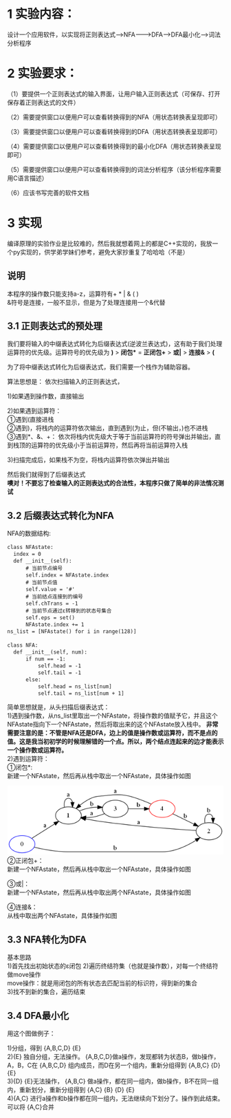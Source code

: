 # 1 实验内容：  

设计一个应用软件，以实现将正则表达式-->NFA--->DFA-->DFA最小化-->词法分析程序

# 2 实验要求：  

 （1）要提供一个正则表达式的输入界面，让用户输入正则表达式（可保存、打开保存着正则表达式的文件）  
 
 （2）需要提供窗口以便用户可以查看转换得到的NFA（用状态转换表呈现即可）  
 
 （3）需要提供窗口以便用户可以查看转换得到的DFA（用状态转换表呈现即可）  
 
 （4）需要提供窗口以便用户可以查看转换得到的最小化DFA（用状态转换表呈现即可）  
 
 （5）需要提供窗口以便用户可以查看转换得到的词法分析程序（该分析程序需要用C语言描述）  
 
 （6）应该书写完善的软件文档  
 
# 3 实现  
编译原理的实验作业是比较难的，然后我就想着网上的都是C++实现的，我放一个py实现的，供学弟学妹们参考，避免大家抄重复了哈哈哈（不是）
## 说明  
本程序的操作数只能支持a-z，运算符有+ * | & ( )  
&符号是连接，一般不显示，但是为了处理连接用一个&代替  
  
## 3.1 正则表达式的预处理
我们要将输入的中缀表达式转化为后缀表达式(逆波兰表达式)，这有助于我们处理运算符的优先级。运算符号的优先级为 __)__ > __闭包*__ = __正闭包+__ > __或|__ > __连接&__  > __(__

为了将中缀表达式转化为后缀表达式，我们需要一个栈作为辅助容器。  

算法思想是：  依次扫描输入的正则表达式，  

1)如果遇到操作数，直接输出  

2)如果遇到运算符：  
①遇到(直接进栈  
②遇到)，将栈内的运算符依次输出，直到遇到(为止，但(不输出，)也不进栈  
③遇到*、&、+：  依次将栈内优先级大于等于当前运算符的符号弹出并输出，直到栈顶的运算符的优先级小于当前运算符，然后再将当前运算符入栈  

3)扫描完成后，如果栈不为空，将栈内运算符依次弹出并输出  

然后我们就得到了后缀表达式  
__噢对！不要忘了检查输入的正则表达式的合法性，本程序只做了简单的非法情况测试__

## 3.2 后缀表达式转化为NFA
 NFA的数据结构:  
 
 	class NFAstate:
   	  index = 0
      def __init__(self):
          # 当前节点编号
          self.index = NFAstate.index
          # 当前节点值
          self.value = '#'
          # 当前结点连接到的编号
          self.chTrans = -1
          # 当前节点通过ε转移到的状态号集合
          self.eps = set()
          NFAstate.index += 1
 	ns_list = [NFAstate() for i in range(128)]  
  
  	class NFA:    
      def __init__(self, num):
          if num == -1:
              self.head = -1
              self.tail = -1
          else:
              self.head = ns_list[num]
              self.tail = ns_list[num + 1]  
              
简单思想就是，从头扫描后缀表达式：  
1)遇到操作数，从ns_list里取出一个NFAstate，将操作数的值赋予它，并且这个NFAstate指向下一个NFAstate，然后将取出来的这个NFAstate放入栈中。 __非常需要注意的是：不管是NFA还是DFA，边上的值是操作数或运算符，而不是点的值。这是我当初初学的时候理解错的一个点。所以，两个结点连起来的边才能表示一个操作数或运算符。__  
2)遇到运算符：  
①闭包*:  
新建一个NFAstate，然后再从栈中取出一个NFAstate，具体操作如图  

![闭包](https://github.com/Gao-JF/Regular-Expression-to-DFA/blob/main/dfa.png?raw=true) 
②正闭包+：  
新建一个NFAstate，然后再从栈中取出一个NFAstate，具体操作如图  

③或|：  
新建一个NFAstate，然后再从栈中取出两个NFAstate，具体操作如图  

④连接&：  
从栈中取出两个NFAstate，具体操作如图  
  
## 3.3 NFA转化为DFA  
基本思路  
1)首先找出初始状态的ε闭包
2)遍历终结符集（也就是操作数），对每一个终结符做move操作  
move操作：就是用闭包的所有状态去匹配当前的标识符，得到新的集合  
3)找不到新的集合，遍历结束  

## 3.4 DFA最小化
用这个图做例子：  

1)分组，得到 {A,B,C,D} {E}  
2){E} 独自分组，无法操作。 {A,B,C,D}做a操作，发现都转为状态B，做b操作，A，B，C在 {A,B,C,D} 组内成员，而D在另一个组内，重新分组得到 {A,B,C} {D} {E}  
3){D} {E}无法操作， {A,B,C} 做a操作，都在同一组内，做b操作，B不在同一组内，重新划分，重新分组得到 {A,C} {B} {D} {E}  
4){A,C} 进行a操作和b操作都在同一组内，无法继续向下划分了。操作到此结束。可以将 {A,C}合并  
